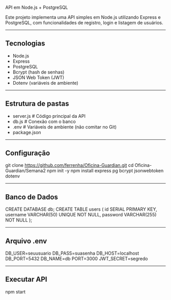 API em Node.js + PostgreSQL

Este projeto implementa uma API simples em Node.js utilizando Express e PostgreSQL, com funcionalidades de registro, login e listagem de usuários.

---

## Tecnologias
- Node.js
- Express
- PostgreSQL
- Bcrypt (hash de senhas)
- JSON Web Token (JWT)
- Dotenv (variáveis de ambiente)

---

## Estrutura de pastas
- server.js # Código principal da API
- db.js # Conexão com o banco
- .env # Variáveis de ambiente (não comitar no Git)
- package.json

---

## Configuração
git clone https://github.com/ferrenha/Oficina-Guardian.git
cd Oficina-Guardian/Semana2
npm init -y
npm install express pg bcrypt jsonwebtoken dotenv

---

## Banco de Dados 
CREATE DATABASE db;
CREATE TABLE users (
  id SERIAL PRIMARY KEY,
  username VARCHAR(50) UNIQUE NOT NULL,
  password VARCHAR(255) NOT NULL
);

---

## Arquivo .env
DB_USER=seuusuario
DB_PASS=suasenha
DB_HOST=localhost
DB_PORT=5432
DB_NAME=db
PORT=3000
JWT_SECRET=segredo

---

## Executar API
npm start
